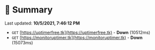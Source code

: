 # 📖 Summary
Last updated: **10/5/2021, 7:46:12 PM**

- `GET` [https://uptimerfree.tk](https://uptimerfree.tk) - **Down** (10512ms)
- `GET` [https://monitoruptimer.tk](https://monitoruptimer.tk) - **Down** (15073ms)
